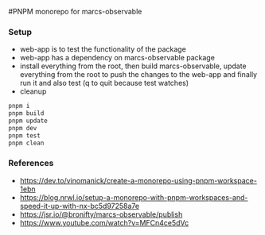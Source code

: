 #PNPM monorepo for marcs-observable

### Setup

- web-app is to test the functionality of the package
- web-app has a dependency on marcs-observable package
- install everything from the root, then build marcs-observable, update everything from the root to push the changes to the web-app and finally run it and also test (q to quit because test watches)
- cleanup

```sh
pnpm i
pnpm build
pnpm update
pnpm dev
pnpm test
pnpm clean
```

### References

- https://dev.to/vinomanick/create-a-monorepo-using-pnpm-workspace-1ebn
- https://blog.nrwl.io/setup-a-monorepo-with-pnpm-workspaces-and-speed-it-up-with-nx-bc5d97258a7e
- https://jsr.io/@bronifty/marcs-observable/publish
- https://www.youtube.com/watch?v=MFCn4ce5dVc

